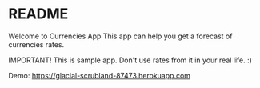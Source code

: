# README

Welcome to Currencies App
This app can help you get a forecast of currencies rates.

IMPORTANT! This is sample app. Don't use rates from it in your real life. :)

Demo:
https://glacial-scrubland-87473.herokuapp.com
